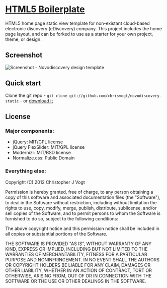 # [HTML5 Boilerplate](http://html5boilerplate.com)

HTML5 home page static view template for non-existant cloud-based electronic discovery (eDiscovery) company. This project includes the home page layout, and can be forked to use as a starter for your own project, theme, or design.

## Screenshot

![Screenshot - Novodiscovery design template](http://i.imgur.com/5I4Hc.jpg)

## Quick start

Clone the git repo - `git clone git://github.com/chrisvogt/novodiscovery-static` - or [download it](https://github.com/chrisvogt/novodiscovery-static/zipball/master)

## License

### Major components:

* jQuery: MIT/GPL license
* jQuery FlexSlider: MIT/GPL license
* Modernizr: MIT/BSD license
* Normalize.css: Public Domain

### Everything else:

Copyright (C) 2012 Christopher J Vogt

Permission is hereby granted, free of charge, to any person obtaining a copy of this software and associated documentation files (the "Software"), to deal in the Software without restriction, including without limitation the rights to use, copy, modify, merge, publish, distribute, sublicense, and/or sell copies of the Software, and to permit persons to whom the Software is furnished to do so, subject to the following conditions:

The above copyright notice and this permission notice shall be included in all copies or substantial portions of the Software.

THE SOFTWARE IS PROVIDED "AS IS", WITHOUT WARRANTY OF ANY KIND, EXPRESS OR IMPLIED, INCLUDING BUT NOT LIMITED TO THE WARRANTIES OF MERCHANTABILITY, FITNESS FOR A PARTICULAR PURPOSE AND NONINFRINGEMENT. IN NO EVENT SHALL THE AUTHORS OR COPYRIGHT HOLDERS BE LIABLE FOR ANY CLAIM, DAMAGES OR OTHER LIABILITY, WHETHER IN AN ACTION OF CONTRACT, TORT OR OTHERWISE, ARISING FROM, OUT OF OR IN CONNECTION WITH THE SOFTWARE OR THE USE OR OTHER DEALINGS IN THE SOFTWARE.